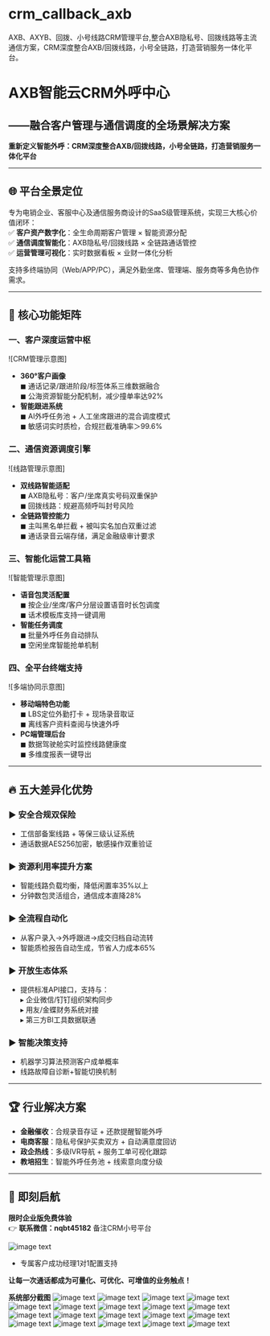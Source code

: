 # crm_callback_axb
AXB、AXYB、回拨、小号线路CRM管理平台,整合AXB隐私号、回拨线路等主流通信方案，CRM深度整合AXB/回拨线路，小号全链路，打造营销服务一体化平台。

# **AXB智能云CRM外呼中心**

## ——融合客户管理与通信调度的全场景解决方案

**重新定义智能外呼：CRM深度整合AXB/回拨线路，小号全链路，打造营销服务一体化平台**  

---

## 🌐 平台全景定位  

专为电销企业、客服中心及通信服务商设计的SaaS级管理系统，实现三大核心价值闭环：  
✅ **客户资产数字化**：全生命周期客户管理 × 智能资源分配  
✅ **通信调度智能化**：AXB隐私号/回拨线路 × 全链路通话管控  
✅ **运营管理可视化**：实时数据看板 × 业财一体化分析  

支持多终端协同（Web/APP/PC），满足外勤坐席、管理端、服务商等多角色协作需求。  

---

## 🚩 核心功能矩阵  

### **一、客户深度运营中枢**  

![CRM管理示意图]  

- **360°客户画像**  
  ◼ 通话记录/跟进阶段/标签体系三维数据融合  
  ◼ 公海资源智能分配机制，减少撞单率达92%  
- **智能跟进系统**  
  ◼ AI外呼任务池 + 人工坐席跟进的混合调度模式  
  ◼ 敏感词实时质检，合规拦截准确率＞99.6%  

### **二、通信资源调度引擎**  

![线路管理示意图]  

- **双线路智能适配**  
  ◼ AXB隐私号：客户/坐席真实号码双重保护  
  ◼ 回拨线路：规避高频呼叫封号风险  
- **全链路管控能力**  
  ◼ 主叫黑名单拦截 + 被叫实名加白双重过滤  
  ◼ 通话录音云端存储，满足金融级审计要求  

### **三、智能化运营工具箱**  

![智能管理示意图]  

- **语音包灵活配置**  
  ◼ 按企业/坐席/客户分层设置语音时长包调度  
  ◼ 话术模板库支持一键调用  
- **智能任务调度**  
  ◼ 批量外呼任务自动排队  
  ◼ 空闲坐席智能抢单机制  

### **四、全平台终端支持**  

![多端协同示意图]  

- **移动端特色功能**  
  ◼ LBS定位外勤打卡 + 现场录音取证  
  ◼ 离线客户资料查阅与快速外呼  
- **PC端管理后台**  
  ◼ 数据驾驶舱实时监控线路健康度  
  ◼ 多维度报表一键导出  

---

## 🔥 五大差异化优势  

### **▶ 安全合规双保险**  

- 工信部备案线路 + 等保三级认证系统  
- 通话数据AES256加密，敏感操作双重验证  

### **▶ 资源利用率提升方案**  

- 智能线路负载均衡，降低闲置率35%以上  
- 分钟数包灵活组合，通信成本直降28%  

### **▶ 全流程自动化**  

- 从客户录入→外呼跟进→成交归档自动流转  
- 智能质检报告自动生成，节省人力成本65%  

### **▶ 开放生态体系**  

- 提供标准API接口，支持与：  
  ▸ 企业微信/钉钉组织架构同步  
  ▸ 用友/金蝶财务系统对接  
  ▸ 第三方BI工具数据联通  

### **▶ 智能决策支持**  

- 机器学习算法预测客户成单概率  
- 线路故障自诊断+智能切换机制  

---

## 🏆 行业解决方案  

- **金融催收**：合规录音存证 + 还款提醒智能外呼  
- **电商客服**：隐私号保护买卖双方 + 自动满意度回访  
- **政企热线**：多级IVR导航 + 服务工单可视化跟踪  
- **教培招生**：智能外呼任务池 + 线索意向度分级  

---

## 🎁 即刻启航  

**限时企业版免费体验**  
👉 **联系微信：nqbt45182**   备注CRM小号平台


![image text](https://github.com/MelindaAppa/crm_callback_axb/blob/main/img/01.png)


- 专属客户成功经理1对1配置支持  

**让每一次通话都成为可量化、可优化、可增值的业务触点！**  

**系统部分截图**
![image text](https://github.com/MelindaAppa/crm_callback_axb/blob/main/img/0.png)
![image text](https://github.com/MelindaAppa/crm_callback_axb/blob/main/img/1.png)
![image text](https://github.com/MelindaAppa/crm_callback_axb/blob/main/img/2.png)
![image text](https://github.com/MelindaAppa/crm_callback_axb/blob/main/img/0-1.png)
![image text](https://github.com/MelindaAppa/crm_callback_axb/blob/main/img/0-2.png)
![image text](https://github.com/MelindaAppa/crm_callback_axb/blob/main/img/0-3.png)
![image text](https://github.com/MelindaAppa/crm_callback_axb/blob/main/img/0-4.png)
![image text](https://github.com/MelindaAppa/crm_callback_axb/blob/main/img/0-5.png)
![image text](https://github.com/MelindaAppa/crm_callback_axb/blob/main/img/0-6.png)
![image text](https://github.com/MelindaAppa/crm_callback_axb/blob/main/img/0-7.png)
![image text](https://github.com/MelindaAppa/crm_callback_axb/blob/main/img/0-8.png)
![image text](https://github.com/MelindaAppa/crm_callback_axb/blob/main/img/0-9.png)
![image text](https://github.com/MelindaAppa/crm_callback_axb/blob/main/img/0-10.png)
![image text](https://github.com/MelindaAppa/crm_callback_axb/blob/main/img/0-11.png)
![image text](https://github.com/MelindaAppa/crm_callback_axb/blob/main/img/3.png)
![image text](https://github.com/MelindaAppa/crm_callback_axb/blob/main/img/4.png)
![image text](https://github.com/MelindaAppa/crm_callback_axb/blob/main/img/5.png)
![image text](https://github.com/MelindaAppa/crm_callback_axb/blob/main/img/6.png)
![image text](https://github.com/MelindaAppa/crm_callback_axb/blob/main/img/7.png)

